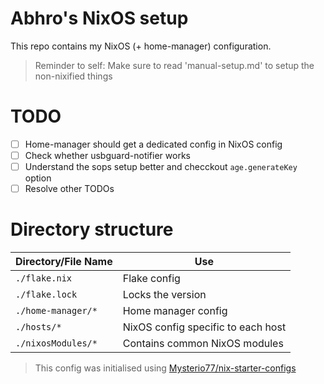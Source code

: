 # Abhro's NixOS setup

This repo contains my NixOS (+ home-manager) configuration.

> Reminder to self: Make sure to read 'manual-setup.md' to setup the non-nixified things

# TODO

- [ ] Home-manager should get a dedicated config in NixOS config
- [ ] Check whether usbguard-notifier works
- [ ] Understand the sops setup better and checckout `age.generateKey` option
- [ ] Resolve other TODOs

# Directory structure

| Directory/File Name | Use                                |
| ------------------- | ---------------------------------- |
| `./flake.nix`       | Flake config                       |
| `./flake.lock`      | Locks the version                  |
| `./home-manager/*`  | Home manager config                |
| `./hosts/*`         | NixOS config specific to each host |
| `./nixosModules/*`  | Contains common NixOS modules      |

> This config was initialised using [Mysterio77/nix-starter-configs](https://github.com/Misterio77/nix-starter-configs)
